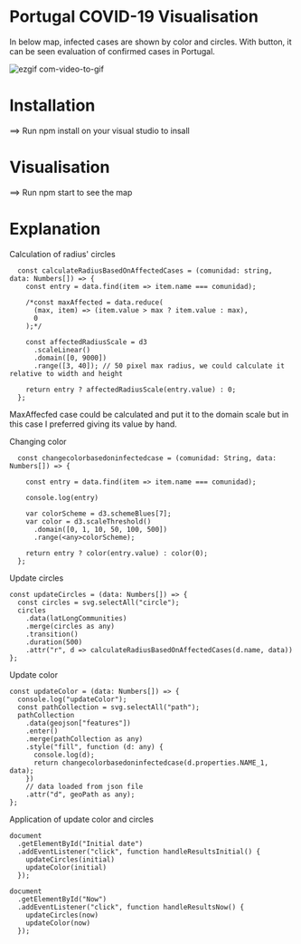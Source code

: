 # Portugal COVID-19 Visualisation

In below map, infected cases are shown by color and circles. With button, it can be seen evaluation of confirmed cases in Portugal. 

![ezgif com-video-to-gif](https://user-images.githubusercontent.com/35189163/77831034-f1f3ae00-712c-11ea-9f92-d4d1d45b79c4.gif)

# Installation

==> Run npm install on your visual studio to insall 

# Visualisation

==> Run npm start to see the map

# Explanation

Calculation of radius' circles                                                                                                 
```
  const calculateRadiusBasedOnAffectedCases = (comunidad: string, data: Numbers[]) => {
    const entry = data.find(item => item.name === comunidad);
  
    /*const maxAffected = data.reduce(
      (max, item) => (item.value > max ? item.value : max),
      0
    );*/
  
    const affectedRadiusScale = d3
      .scaleLinear()
      .domain([0, 9000])
      .range([3, 40]); // 50 pixel max radius, we could calculate it relative to width and height
  
    return entry ? affectedRadiusScale(entry.value) : 0;
  };
```
MaxAffecfed case could be calculated and put it to the domain scale but in this case I preferred giving its value by hand.

Changing color
```
  const changecolorbasedoninfectedcase = (comunidad: String, data: Numbers[]) => {
  
    const entry = data.find(item => item.name === comunidad);
  
    console.log(entry)
  
    var colorScheme = d3.schemeBlues[7];
    var color = d3.scaleThreshold()
      .domain([0, 1, 10, 50, 100, 500])
      .range(<any>colorScheme);
  
    return entry ? color(entry.value) : color(0);
  };
```

Update circles 
```
const updateCircles = (data: Numbers[]) => {
  const circles = svg.selectAll("circle");
  circles
    .data(latLongCommunities)
    .merge(circles as any)
    .transition()
    .duration(500)
    .attr("r", d => calculateRadiusBasedOnAffectedCases(d.name, data))
};
```

Update color 
```
const updateColor = (data: Numbers[]) => {
  console.log("updateColor");
  const pathCollection = svg.selectAll("path");
  pathCollection
    .data(geojson["features"])
    .enter()
    .merge(pathCollection as any)
    .style("fill", function (d: any) {
      console.log(d);
      return changecolorbasedoninfectedcase(d.properties.NAME_1, data);
    })
    // data loaded from json file
    .attr("d", geoPath as any);
};
```

Application of update color and circles
```
document
  .getElementById("Initial date")
  .addEventListener("click", function handleResultsInitial() {
    updateCircles(initial)
    updateColor(initial)
  });

document
  .getElementById("Now")
  .addEventListener("click", function handleResultsNow() {
    updateCircles(now)
    updateColor(now)
  });
  ```
 



